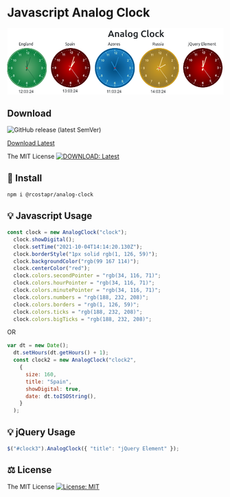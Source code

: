 # Javascript Analog Clock
![Analog Clock](https://github.com/rcostapr/javascript-clock/blob/master/img/Clock_Component_1.png?raw=true)

## Download

![GitHub release (latest SemVer)](https://img.shields.io/github/v/release/rcostapr/javascript-clock)

<a id="raw-url" href="https://github.com/rcostapr/javascript-clock/releases/download/javascript-jquery-analog-clock/analog-clock.min.js">Download Latest</a>

The MIT License [![DOWNLOAD: Latest](https://img.shields.io/badge/License-MIT-yellow.svg)]()

## 🔧 Install
```
npm i @rcostapr/analog-clock
```
## 💡 Javascript Usage
``` javascript
const clock = new AnalogClock("clock");
  clock.showDigital();
  clock.setTime("2021-10-04T14:14:20.130Z");
  clock.borderStyle("1px solid rgb(1, 126, 59)");
  clock.backgroundColor("rgb(99 167 114)");
  clock.centerColor("red");
  clock.colors.secondPointer = "rgb(34, 116, 71)";
  clock.colors.hourPointer = "rgb(34, 116, 71)";
  clock.colors.minutePointer = "rgb(34, 116, 71)";
  clock.colors.numbers = "rgb(188, 232, 208)";
  clock.colors.borders = "rgb(1, 126, 59)";
  clock.colors.ticks = "rgb(188, 232, 208)";
  clock.colors.bigTicks = "rgb(188, 232, 208)";
```
OR
```javascript
var dt = new Date();
  dt.setHours(dt.getHours() + 1);
  const clock2 = new AnalogClock("clock2",
    {
      size: 160,
      title: "Spain",
      showDigital: true,
      date: dt.toISOString(),
    }
  );
```
## 💡 jQuery Usage
```javascript
$("#clock3").AnalogClock({ "title": "jQuery Element" });
```
## ⚖️ License

The MIT License [![License: MIT](https://img.shields.io/badge/License-MIT-yellow.svg)](https://opensource.org/licenses/MIT)
